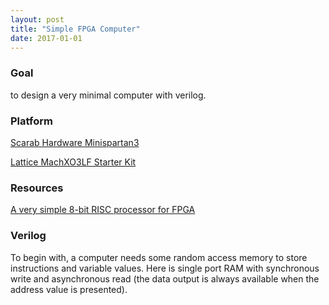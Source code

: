 ```yaml
---
layout: post
title: "Simple FPGA Computer"
date: 2017-01-01
---
```


### Goal
to design a very minimal computer with verilog.

### Platform
[Scarab Hardware Minispartan3](https://www.scarabhardware.com/minispartan3/)

[Lattice MachXO3LF Starter Kit](http://www.latticesemi.com/Products/DevelopmentBoardsAndKits/MachXO3LStarterKit.aspx)

### Resources
[A very simple 8-bit RISC processor for FPGA](http://www.dte.eis.uva.es/Datos/Congresos/FPGAworld2006a.pdf)

### Verilog
To begin with, a computer needs some random access memory to store instructions and variable values. Here is single port RAM with synchronous write and asynchronous read (the data output is always available when the address value is presented).

```


```
